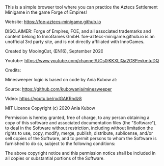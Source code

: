 This is a simple browser tool where you can practice the Aztecs Settlement Minigame in the game Forge of Empires!

Website: https://foe-aztecs-minigame.github.io


DISCLAIMER: Forge of Empires, FOE, and all associated trademarks and content belong to InnoGames GmbH.
foe-aztecs-minigame.github.io is an unofficial 3rd party site, and is not directly affiliated with InnoGames.

Created by MooingCat, (EN16), September 2020

Youtube: https://www.youtube.com/channel/UCs0jKKXLlQa2G8PevkmtuDQ

Credits: 

Minesweeper logic is based on code by Ania Kubow at:

Source: https://github.com/kubowania/minesweeper

Video: https://youtu.be/rxdGAKRndz8

MIT Licence
Copyright (c) 2020 Ania Kubow

Permission is hereby granted, free of charge, to any person obtaining a copy of this software and associated documentation files (the "Software"), to deal in the Software without restriction, including without limitation the rights to use, copy, modify, merge, publish, distribute, sublicense, and/or sell copies of the Software, and to permit persons to whom the Software is furnished to do so, subject to the following conditions:

The above copyright notice and this permission notice shall be included in all copies or substantial portions of the Software.

